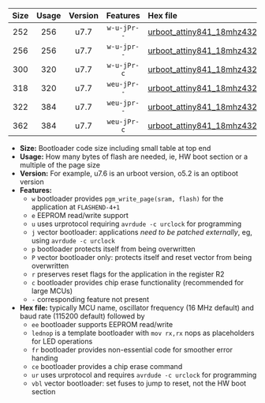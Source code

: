 |Size|Usage|Version|Features|Hex file|
|:-:|:-:|:-:|:-:|:--|
|252|256|u7.7|`w-u-jPr--`|[urboot_attiny841_18mhz432_19200bps_lednop_ur_vbl.hex](https://raw.githubusercontent.com/stefanrueger/urboot.hex/main/mcus/attiny841/fcpu_18mhz432/19200_bps/urboot_attiny841_18mhz432_19200bps_lednop_ur_vbl.hex)|
|256|256|u7.7|`w-u-jpr--`|[urboot_attiny841_18mhz432_19200bps_lednop_fr_ur_vbl.hex](https://raw.githubusercontent.com/stefanrueger/urboot.hex/main/mcus/attiny841/fcpu_18mhz432/19200_bps/urboot_attiny841_18mhz432_19200bps_lednop_fr_ur_vbl.hex)|
|300|320|u7.7|`w-u-jPr-c`|[urboot_attiny841_18mhz432_19200bps_lednop_fr_ce_ur_vbl.hex](https://raw.githubusercontent.com/stefanrueger/urboot.hex/main/mcus/attiny841/fcpu_18mhz432/19200_bps/urboot_attiny841_18mhz432_19200bps_lednop_fr_ce_ur_vbl.hex)|
|318|320|u7.7|`weu-jPr--`|[urboot_attiny841_18mhz432_19200bps_ee_lednop_ur_vbl.hex](https://raw.githubusercontent.com/stefanrueger/urboot.hex/main/mcus/attiny841/fcpu_18mhz432/19200_bps/urboot_attiny841_18mhz432_19200bps_ee_lednop_ur_vbl.hex)|
|322|384|u7.7|`weu-jpr--`|[urboot_attiny841_18mhz432_19200bps_ee_lednop_fr_ur_vbl.hex](https://raw.githubusercontent.com/stefanrueger/urboot.hex/main/mcus/attiny841/fcpu_18mhz432/19200_bps/urboot_attiny841_18mhz432_19200bps_ee_lednop_fr_ur_vbl.hex)|
|362|384|u7.7|`weu-jPr-c`|[urboot_attiny841_18mhz432_19200bps_ee_lednop_fr_ce_ur_vbl.hex](https://raw.githubusercontent.com/stefanrueger/urboot.hex/main/mcus/attiny841/fcpu_18mhz432/19200_bps/urboot_attiny841_18mhz432_19200bps_ee_lednop_fr_ce_ur_vbl.hex)|

- **Size:** Bootloader code size including small table at top end
- **Usage:** How many bytes of flash are needed, ie, HW boot section or a multiple of the page size
- **Version:** For example, u7.6 is an urboot version, o5.2 is an optiboot version
- **Features:**
  + `w` bootloader provides `pgm_write_page(sram, flash)` for the application at `FLASHEND-4+1`
  + `e` EEPROM read/write support
  + `u` uses urprotocol requiring `avrdude -c urclock` for programming
  + `j` vector bootloader: applications *need to be patched externally*, eg, using `avrdude -c urclock`
  + `p` bootloader protects itself from being overwritten
  + `P` vector bootloader only: protects itself and reset vector from being overwritten
  + `r` preserves reset flags for the application in the register R2
  + `c` bootloader provides chip erase functionality (recommended for large MCUs)
  + `-` corresponding feature not present
- **Hex file:** typically MCU name, oscillator frequency (16 MHz default) and baud rate (115200 default) followed by
  + `ee` bootloader supports EEPROM read/write
  + `lednop` is a template bootloader with `mov rx,rx` nops as placeholders for LED operations
  + `fr` bootloader provides non-essential code for smoother error handing
  + `ce` bootloader provides a chip erase command
  + `ur` uses urprotocol and requires `avrdude -c urclock` for programming
  + `vbl` vector bootloader: set fuses to jump to reset, not the HW boot section
